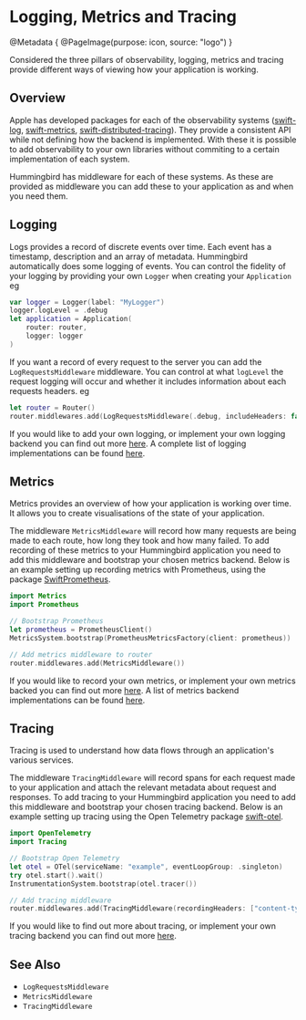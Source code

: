 # Logging, Metrics and Tracing

@Metadata {
    @PageImage(purpose: icon, source: "logo")
}

Considered the three pillars of observability, logging, metrics and tracing provide different ways of viewing how your application is working. 

## Overview

Apple has developed packages for each of the observability systems ([swift-log](https://github.com/apple/swift-log), [swift-metrics](https://github.com/apple/swift-metrics), [swift-distributed-tracing](https://github.com/apple/swift-distributed-tracing)). They provide a consistent API while not defining how the backend is implemented. With these it is possible to add observability to your own libraries without commiting to a certain implementation of each system.

Hummingbird has middleware for each of these systems. As these are provided as middleware you can add these to your application as and when you need them.

## Logging

Logs provides a record of discrete events over time. Each event has a timestamp, description and an array of metadata. Hummingbird automatically does some logging of events. You can control the fidelity of your logging by providing your own `Logger` when creating your `Application` eg

```swift
var logger = Logger(label: "MyLogger")
logger.logLevel = .debug
let application = Application(
    router: router,
    logger: logger
)
```

If you want a record of every request to the server you can add the ``LogRequestsMiddleware`` middleware. You can control at what `logLevel` the request logging will occur and whether it includes information about each requests headers. eg

```swift
let router = Router()
router.middlewares.add(LogRequestsMiddleware(.debug, includeHeaders: false))
```

If you would like to add your own logging, or implement your own logging backend you can find out more [here](https://swiftpackageindex.com/apple/swift-log/main/documentation/logging). A complete list of logging implementations can be found [here](https://github.com/apple/swift-log#selecting-a-logging-backend-implementation-applications-only).

## Metrics

Metrics provides an overview of how your application is working over time. It allows you to create visualisations of the state of your application. 

The middleware ``MetricsMiddleware`` will record how many requests are being made to each route, how long they took and how many failed. To add recording of these metrics to your Hummingbird application you need to add this middleware and bootstrap your chosen metrics backend. Below is an example setting up recording metrics with Prometheus, using the package [SwiftPrometheus](https://github.com/swift-server-community/SwiftPrometheus).

```swift
import Metrics
import Prometheus

// Bootstrap Prometheus
let prometheus = PrometheusClient()
MetricsSystem.bootstrap(PrometheusMetricsFactory(client: prometheus))

// Add metrics middleware to router
router.middlewares.add(MetricsMiddleware())
```

If you would like to record your own metrics, or implement your own metrics backed you can find out more [here](https://swiftpackageindex.com/apple/swift-metrics/main/documentation/coremetrics). A list of metrics backend implementations can be found [here](https://github.com/apple/swift-metrics#selecting-a-metrics-backend-implementation-applications-only).

## Tracing

Tracing is used to understand how data flows through an application's various services. 

The middleware ``TracingMiddleware`` will record spans for each request made to your application and attach the relevant metadata about request and responses. To add tracing to your Hummingbird application you need to add this middleware and bootstrap your chosen tracing backend. Below is an example setting up tracing using the Open Telemetry package [swift-otel](https://github.com/slashmo/swift-otel).

```swift
import OpenTelemetry
import Tracing

// Bootstrap Open Telemetry
let otel = OTel(serviceName: "example", eventLoopGroup: .singleton)
try otel.start().wait()
InstrumentationSystem.bootstrap(otel.tracer())

// Add tracing middleware
router.middlewares.add(TracingMiddleware(recordingHeaders: ["content-type", "content-length"]))
```

If you would like to find out more about tracing, or implement your own tracing backend you can find out more [here](https://swiftpackageindex.com/apple/swift-distributed-tracing/main/documentation/tracing).

## See Also

- ``LogRequestsMiddleware``
- ``MetricsMiddleware``
- ``TracingMiddleware``